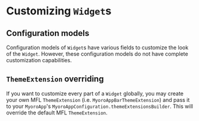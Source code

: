 # Customizing `Widget`s

## Configuration models

Configuration models of `Widget`s have various fields to customize the look of the `Widget`. However, these configuration models do not have complete customization capabilities.

## `ThemeExtension` overriding

If you want to customize every part of a `Widget` globally, you may create your own MFL `ThemeExtension` (i.e. `MyoroAppBarThemeExtension`) and pass it to your `MyoroApp`'s `MyoroAppConfiguration.themeExtensionsBuilder`. This will override the default MFL `ThemeExtension`.

